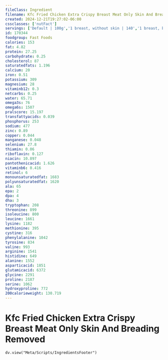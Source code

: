 ```yaml
---
fileClass: Ingredient
filename: Kfc Fried Chicken Extra Crispy Breast Meat Only Skin And Breading Removed
created: 2024-12-21T19:27:02-06:00
cssclasses: ['nutFact']
servings: ['Default | 100g','1 breast, without skin | 140','1 breast, bone and skin removed | 121']
id: 170344
foodgroup: Fast Foods
calories: 153
fat: 4.82
protein: 27.25
carbohydrate: 0.25
cholesterol: 87
saturatedfats: 1.196
calcium: 20
iron: 0.51
potassium: 309
magnesium: 28
vitaminb12: 0.3
netcarbs: 0.25
water: 65.71
omega3s: 76
omega6s: 1507
pralscore: 15.197
transfattyacids: 0.039
phosphorus: 253
sodium: 477
zinc: 0.89
copper: 0.044
manganese: 0.048
selenium: 27.8
thiamin: 0.06
riboflavin: 0.127
niacin: 10.897
pantothenicacid: 1.626
vitaminb6: 0.416
retinol: 6
monounsaturatedfat: 1683
polyunsaturatedfat: 1620
ala: 65
epa: 2
dpa: 4
dha: 3
tryptophan: 208
threonine: 899
isoleucine: 800
leucine: 1661
lysine: 1182
methionine: 395
cystine: 316
phenylalanine: 1042
tyrosine: 834
valine: 993
arginine: 1541
histidine: 649
alanine: 1552
asparticacid: 1851
glutamicacid: 6372
glycine: 2291
proline: 2187
serine: 1062
hydroxyproline: 772
200calorieweight: 130.719
---
```


# Kfc Fried Chicken Extra Crispy Breast Meat Only Skin And Breading Removed

```dataviewjs
dv.view("Meta/Scripts/IngredientsFooter")
```
